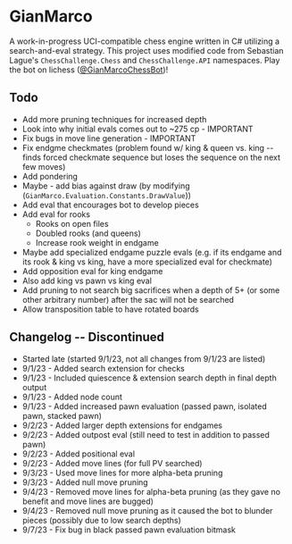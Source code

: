 # GianMarco

A work-in-progress UCI-compatible chess engine written in C# utilizing a search-and-eval strategy. This project uses modified code from Sebastian Lague's `ChessChallenge.Chess` and `ChessChallenge.API` namespaces. Play the bot on lichess ([@GianMarcoChessBot](https://lichess.org/@/GianMarcoChessBot))!

## Todo
- Add more pruning techniques for increased depth
- Look into why initial evals comes out to ~275 cp - IMPORTANT
- Fix bugs in move line generation - IMPORTANT
- Fix endgme checkmates (problem found w/ king & queen vs. king -- finds forced checkmate sequence but loses the sequence on the next few moves)
- Add pondering
- Maybe - add bias against draw (by modifying (`GianMarco.Evaluation.Constants.DrawValue`))
- Add eval that encourages bot to develop pieces
- Add eval for rooks
	- Rooks on open files
	- Doubled rooks (and queens)
	- Increase rook weight in endgame
- Maybe add specialized endgame puzzle evals (e.g. if its endgame and its rook & king vs king, have a more specialized eval for checkmate)
- Add opposition eval for king endgame
- Also add king vs pawn vs king eval
- Add pruning to not search big sacrifices when a depth of 5+ (or some other arbitrary number) after the sac will not be searched
- Allow transposition table to have rotated boards

## Changelog -- Discontinued
- Started late (started 9/1/23, not all changes from 9/1/23 are listed)
- 9/1/23 - Added search extension for checks
- 9/1/23 - Included quiescence & extension search depth in final depth output
- 9/1/23 - Added node count
- 9/1/23 - Added increased pawn evaluation (passed pawn, isolated pawn, stacked pawn)
- 9/2/23 - Added larger depth extensions for endgames
- 9/2/23 - Added outpost eval (still need to test in addition to passed pawn)
- 9/2/23 - Added positional eval
- 9/2/23 - Added move lines (for full PV searched)
- 9/3/23 - Used move lines for more alpha-beta pruning
- 9/3/23 - Added null move pruning
- 9/4/23 - Removed move lines for alpha-beta pruning (as they gave no benefit and move lines are bugged)
- 9/4/23 - Removed null move pruning as it caused the bot to blunder pieces (possibly due to low search depths)
- 9/7/23 - Fix bug in black passed pawn evaluation bitmask